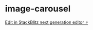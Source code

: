 # image-carousel

[Edit in StackBlitz next generation editor ⚡️](https://stackblitz.com/~/github.com/Samaadrita/image-carousel)